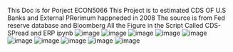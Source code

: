 This Doc is for Porject ECON5066 
This Project is to estimated CDS OF U.S Banks and External PRerimum happneded in 2008 
The source is from Fed reserve database and Bloomberg 
All the Figure in the Script Called CDS-SPread and ERP ipynb 
![image](https://github.com/LeiWangUog/External-Premiums-/assets/158491057/c63aaf62-1774-4aa1-bb1e-7a20cdbb6d69)
![image](https://github.com/LeiWangUog/External-Premiums-/assets/158491057/c58d7ac9-401f-4a74-b287-7b8840cef235)
![image](https://github.com/LeiWangUog/External-Premiums-/assets/158491057/240cd2fa-21ef-4941-8586-bfd01045cb0c)
![image](https://github.com/LeiWangUog/External-Premiums-/assets/158491057/096d96c8-1ae7-4319-add3-dcaaeb11e685)
![image](https://github.com/LeiWangUog/External-Premiums-/assets/158491057/01ac77ef-2b53-4924-bacd-cb2b9834bc32)
![image](https://github.com/LeiWangUog/External-Premiums-/assets/158491057/f77d1935-a287-4f5d-88b0-9537f0e3465a)
![image](https://github.com/LeiWangUog/External-Premiums-/assets/158491057/73fd5a95-58d3-44a9-811a-e7020797e841)
![image](https://github.com/LeiWangUog/External-Premiums-/assets/158491057/c0923a69-8a38-43e1-8ace-55cded819f22)
![image](https://github.com/LeiWangUog/External-Premiums-/assets/158491057/d9447262-3f35-41ff-bd3b-a9e8719bf01e)
![image](https://github.com/LeiWangUog/External-Premiums-/assets/158491057/efe0482c-f301-4664-ba9a-dfa2bae20c68)

